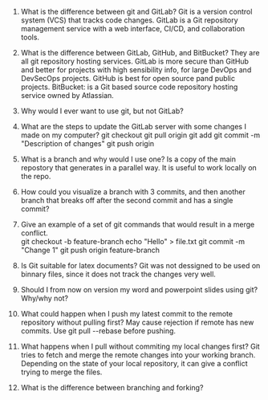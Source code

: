 1.	What is the difference between git and GitLab?
	Git is a version control system (VCS) that tracks code changes.
	GitLab is a Git repository management service with a web interface, CI/CD, and collaboration tools.

2.	What is the difference between GitLab, GitHub, and BitBucket?
	They are all git repository hosting services.
	GitLab is more secure than GitHub and better for projects with high sensibility info, for large DevOps and DevSecOps projects.
	GitHub is best for open source pand public projects.
	BitBucket: is a Git based source code repository hosting service owned by Atlassian. 

3.	Why would I ever want to use git, but not GitLab? 

4.	What are the steps to update the GitLab server with some changes I made on my computer? 
	git checkout <branch-name>
	git pull origin <branch-name>
	git add 
	git commit -m "Description of changes"
	git push origin <branch-name> 

5.	What is a branch and why would I use one?
	Is a copy of the main repostory that generates in a parallel way. It is useful to work locally on the repo.

6.	How could you visualize a branch with 3 commits, and then another branch that breaks off after the second commit and has a single commit?
	  
7.	Give an example of a set of git commands that would result in a merge conflict.  
	git checkout -b feature-branch
	echo "Hello" > file.txt
	git commit -m "Change 1"
	git push origin feature-branch

8.	Is Git suitable for latex documents?
	Git was not dessigned to be used on binnary files, since it does not track the changes very well.

9.	Should I from now on version my word and powerpoint slides using git? Why/why not?

10.	What could happen when I push my latest commit to the remote repository without pulling first?
	May cause rejection if remote has new commits.
	Use git pull --rebase before pushing.

11.	What happens when I pull without commiting my local changes first? 
	Git tries to fetch and merge the remote changes into your working branch. Depending on the state of your local repository, it can give a 	conflict trying to merge the files.

12.	What is the difference between branching and forking?